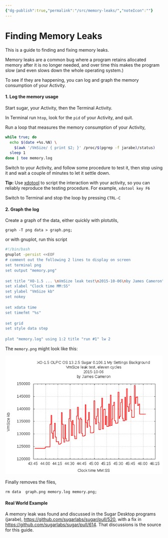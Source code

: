 ```yaml
---
{"dg-publish":true,"permalink":"/src/memory-leaks/","noteIcon":""}
---
```


# Finding Memory Leaks

This is a guide to finding and fixing memory leaks.

Memory leaks are a common bug where a program retains allocated memory after it is no longer needed, and over time this makes the program slow (and even slows down the whole operating system.) 

To see if they are happening, you can log and graph the memory consumption of your Activity.

#### 1. Log the memory usage

Start sugar, your Activity, then the Terminal Activity.

In Terminal run `htop`, look for the `pid` of your Activity, and quit. 

Run a loop that measures the memory consumption of your Activity,

```bash
while true; do
  echo $(date +%s.%N) \
    $(awk '/VmSize/ { print $2; }' /proc/$(pgrep -f jarabe)/status)
  sleep 1
done | tee memory.log
```

Switch to your Activity, and follow some procedure to test it, then stop using it and wait a couple of minutes to let it settle down. 

**Tip:** Use [xdotool](https://github.com/jordansissel/xdotool) to script the interaction with your activity, so you can reliably reproduce the testing procedure. 
For example, `xdotool key F6`

Switch to Terminal and stop the loop by pressing `CTRL-C`

#### 2. Graph the log

Create a graph of the data, either quickly with plotutils, 

    graph -T png data > graph.png;

or with gnuplot, run this script

```bash
#!/bin/bash
gnuplot -persist <<EOF
# comment out the following 2 lines to display on screen
set terminal png
set output "memory.png"

set title "XO-1.5 ... \nVmSize leak test\n2015-10-06\nby James Cameron"
set xlabel "Clock time MM:SS"
set ylabel "VmSize kb"
set nokey

set xdata time
set timefmt "%s"

set grid
set style data step

plot "memory.log" using 1:2 title "run #1" lw 2
```

The `memory.png` might look like this:

![Example of memory leak graph](/img/user/src/images/memory-leak-example.png)

Finally removes the files,

    rm data  graph.png memory.log memory.png;

#### Real World Example 

A memory leak was found and discussed in the Sugar Desktop programs (jarabe), <https://github.com/sugarlabs/sugar/pull/520>, with a fix in <https://github.com/sugarlabs/sugar/pull/614>. 
That discussions is the source for this guide.
